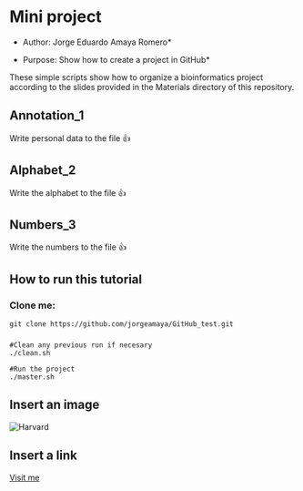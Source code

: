# Mini project

* Author: Jorge Eduardo Amaya Romero*

* Purpose: Show how to create a project in GitHub*

These simple scripts show how to organize a bioinformatics project according to the slides provided in the Materials directory of this repository.

## Annotation_1
Write personal data to the file :thumbsup:

## Alphabet_2
Write the alphabet to the file :thumbsup:

## Numbers_3
Write the numbers to the file :thumbsup:

## How to run this tutorial

### Clone me: 
```
git clone https://github.com/jorgeamaya/GitHub_test.git
```

###
```
#Clean any previous run if necesary
./clean.sh

#Run the project
./master.sh
```

## Insert an image
![Harvard](https://upload.wikimedia.org/wikipedia/commons/thumb/7/70/Harvard_University_logo.svg/600px-Harvard_University_logo.svg.png)

## Insert a link
[Visit me](https://github.com/jorgeamaya)
